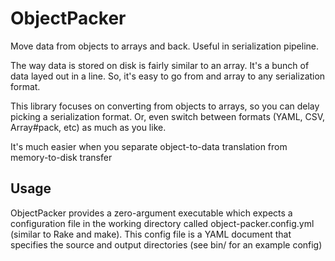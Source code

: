 ObjectPacker
============

Move data from objects to arrays and back. Useful in serialization pipeline.

The way data is stored on disk is fairly similar to an array.
It's a bunch of data layed out in a line.
So, it's easy to go from and array to any serialization format.

This library focuses on converting from objects to arrays, so you can delay picking a serialization format. Or, even switch between formats (YAML, CSV, Array#pack, etc) as much as you like.

It's much easier when you separate object-to-data translation from memory-to-disk transfer

## Usage
ObjectPacker provides a zero-argument executable which expects a configuration file in the working directory called object-packer.config.yml (similar to Rake and make).  This config file is a YAML document that specifies the source and output directories (see bin/ for an example config)
